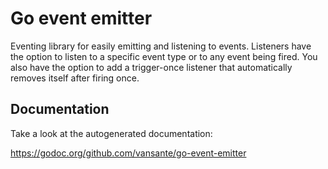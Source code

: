 # Go event emitter

Eventing library for easily emitting and listening to events. Listeners have the option to listen to a specific
event type or to any event being fired. You also have the option to add a trigger-once listener that automatically
removes itself after firing once.

## Documentation

Take a look at the autogenerated documentation:

https://godoc.org/github.com/vansante/go-event-emitter